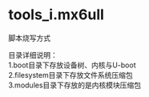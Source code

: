 # tools_i.mx6ull
脚本烧写方式

目录详细说明：   
1.boot目录下存放设备树、内核与U-boot   
2.filesystem目录下存放文件系统压缩包   
3.modules目录下存放的是内核模块压缩包   
